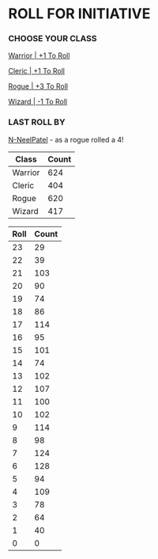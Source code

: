 # ROLL FOR INITIATIVE
### CHOOSE YOUR CLASS

[Warrior | +1 To Roll](https://github.com/benjaminsampica/benjaminsampica/issues/new?title=roll%7Cwarrior&body=Just+click+%27Submit+new+issue%27.)

[Cleric | +1 To Roll](https://github.com/benjaminsampica/benjaminsampica/issues/new?title=roll%7Ccleric&body=Just+click+%27Submit+new+issue%27.)

[Rogue | +3 To Roll](https://github.com/benjaminsampica/benjaminsampica/issues/new?title=roll%7Crogue&body=Just+click+%27Submit+new+issue%27.)

[Wizard | -1 To Roll](https://github.com/benjaminsampica/benjaminsampica/issues/new?title=roll%7Cwizard&body=Just+click+%27Submit+new+issue%27.)
### LAST ROLL BY
[N-NeelPatel](https://www.github.com/N-NeelPatel) - as a rogue rolled a 4!

|Class|Count|
|-|-|
|Warrior|624|
|Cleric|404|
|Rogue|620|
|Wizard|417|

|Roll|Count|
|-|-|
|23|29
|22|39
|21|103
|20|90
|19|74
|18|86
|17|114
|16|95
|15|101
|14|74
|13|102
|12|107
|11|100
|10|102
|9|114
|8|98
|7|124
|6|128
|5|94
|4|109
|3|78
|2|64
|1|40
|0|0
